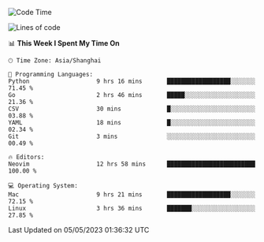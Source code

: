 <!--START_SECTION:waka-->
![Code Time](http://img.shields.io/badge/Code%20Time-1%2C340%20hrs%2041%20mins-blue)

![Lines of code](https://img.shields.io/badge/From%20Hello%20World%20I%27ve%20Written-269.3%20thousand%20lines%20of%20code-blue)

📊 **This Week I Spent My Time On** 

```text
🕑︎ Time Zone: Asia/Shanghai

💬 Programming Languages: 
Python                   9 hrs 16 mins       ██████████████████░░░░░░░   71.45 % 
Go                       2 hrs 46 mins       █████░░░░░░░░░░░░░░░░░░░░   21.36 % 
CSV                      30 mins             █░░░░░░░░░░░░░░░░░░░░░░░░   03.88 % 
YAML                     18 mins             █░░░░░░░░░░░░░░░░░░░░░░░░   02.34 % 
Git                      3 mins              ░░░░░░░░░░░░░░░░░░░░░░░░░   00.49 % 

🔥 Editors: 
Neovim                   12 hrs 58 mins      █████████████████████████   100.00 % 

💻 Operating System: 
Mac                      9 hrs 21 mins       ██████████████████░░░░░░░   72.15 % 
Linux                    3 hrs 36 mins       ███████░░░░░░░░░░░░░░░░░░   27.85 % 
```


 Last Updated on 05/05/2023 01:36:32 UTC
<!--END_SECTION:waka-->
